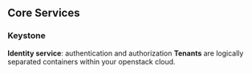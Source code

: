 ## Core Services

### Keystone
**Identity service**: authentication and authorization
**Tenants** are logically separated containers within your openstack cloud.
